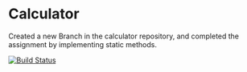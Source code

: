 # Calculator

Created a new Branch in the calculator repository, and completed the assignment by implementing static methods.

[![Build Status](https://app.travis-ci.com/hrd9/calc2_part4.svg?branch=calculator_part4)](https://app.travis-ci.com/hrd9/calc2_part4)
